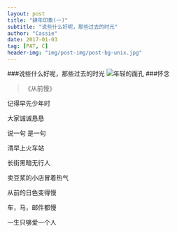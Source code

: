 ```yaml
---
layout: post
title: "肆年印象(一)"
subtitle: "说些什么好呢，那些过去的时光"
author: "Cassie"
date: 2017-01-03
tag: [PAT, C]
header-img: "img/post-img/post-bg-unix.jpg"
---
```


###说些什么好呢，那些过去的时光
![年轻的面孔](http://cassie-chz.github.io/img/first_year.jpg)
###怀念
>《从前慢》

记得早先少年时

大家诚诚恳恳

说一句 是一句

清早上火车站

长街黑暗无行人

卖豆浆的小店冒着热气

从前的日色变得慢

车，马，邮件都慢

一生只够爱一个人